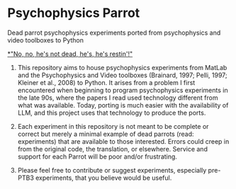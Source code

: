 # Psychophysics Parrot

Dead parrot psychophysics experiments ported from psychophysics and video toolboxes to Python

[*"No, no, he's not dead, he's, he's restin'!"](https://en.wikipedia.org/wiki/Dead_Parrot_sketch) 

1. This repository aims to house psychophysics experiments from MatLab and the Psychophysics and Video toolboxes (Brainard, 1997; Pelli, 1997; Kleiner et al., 2008) to Python. It arises from a problem I first encountered when beginning to program psychophysics experiments in the late 90s, where the papers I read used technology different from what was available. Today, porting is much easier with the availability of LLM, and this project uses that technology to produce the ports. 

2. Each experiment in this repository is not meant to be complete or correct but merely a minimal example of dead parrots (read: experiments) that are available to those interested. Errors could creep in from the original code, the translation, or elsewhere. Service and support for each Parrot will be poor and/or frustrating.

3. Please feel free to contribute or suggest experiments, especially pre-PTB3 experiments, that you believe would be useful.   
